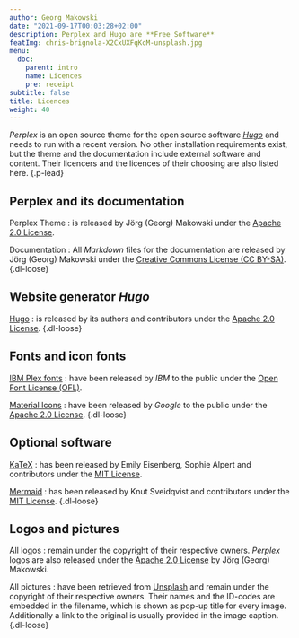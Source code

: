 ```yaml
---
author: Georg Makowski
date: "2021-09-17T00:03:28+02:00"
description: Perplex and Hugo are **Free Software**
featImg: chris-brignola-X2CxUXFqKcM-unsplash.jpg
menu:
  doc:
    parent: intro
    name: Licences
    pre: receipt
subtitle: false
title: Licences
weight: 40
---
```


_Perplex_ is an open source theme for the open source software [_Hugo_][hugo] and needs to run with a recent version. No other installation requirements exist, but the theme and the documentation include external software and content. Their licencers and the licences of their choosing are also listed here.
{.p-lead} <!--more-->

## Perplex and its documentation

Perplex Theme
: is released by Jörg (Georg) Makowski under the [Apache 2.0 License][ap2].

Documentation
: All _Markdown_ files for the documentation are released by Jörg (Georg) Makowski under the [Creative Commons License (CC BY-SA)][cc4].
{.dl-loose}

## Website generator _Hugo_

[Hugo][hugo]
: is released by its authors and contributors under the [Apache 2.0 License][ap2].
{.dl-loose}

## Fonts and icon fonts

[IBM Plex fonts](https://www.ibm.com/plex/)
: have been released by _IBM_ to the public under the [Open Font License (OFL)][ofl].

[Material Icons](https://fonts.google.com/icons)
: have been released by _Google_ to the public under the [Apache 2.0 License][ap2].
{.dl-loose}

## Optional software

[KaTeX][katex]
: has been released by Emily Eisenberg, Sophie Alpert and contributors under the [MIT License][mit].

[Mermaid][mermaid]
: has been released by Knut Sveidqvist and contributors under the [MIT License][mit].
{.dl-loose}

## Logos and pictures

All logos
: remain under the copyright of their respective owners. _Perplex_ logos are also released under the [Apache 2.0 License][ap2] by Jörg (Georg) Makowski.

All pictures
: have been retrieved from [Unsplash](https://unsplash.com) and remain under the copyright of their respective owners. Their names and the ID-codes are embedded in the filename, which is shown as pop-up title for every image. Additionally a link to the original is usually provided in the image caption.
{.dl-loose}

[hugo]: https://gohugo.io
[katex]: https://katex.org/
[mermaid]: https://mermaid-js.github.io/mermaid/#/
[ofl]: https://scripts.sil.org/cms/scripts/page.php?site_id=nrsi&id=OFL
[ap2]: https://www.apache.org/licenses/LICENSE-2.0
[cc4]: https://creativecommons.org/licenses/by-sa/4.0/legalcode
[mit]: https://github.com/KaTeX/KaTeX/blob/main/LICENSE
